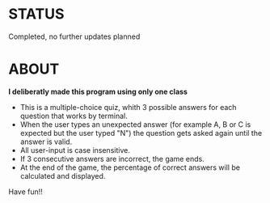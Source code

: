 # STATUS
Completed, no further updates planned

# ABOUT
**I deliberatly made this program using only one class**

- This is a multiple-choice quiz, whith 3 possible answers for each question that works by terminal. 
- When the user types an unexpected answer (for example A, B or C is expected but the user typed "N") the question gets asked again until the answer is valid.
- All user-input is case insensitive.
- If 3 consecutive answers are incorrect, the game ends. 
- At the end of the game, the percentage of correct answers will be calculated and displayed.

Have fun!!
